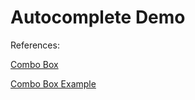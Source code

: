 # Autocomplete Demo

References:

[Combo Box](https://www.w3.org/TR/wai-aria-practices-1.1/#combobox)

[Combo Box Example](https://www.w3.org/TR/wai-aria-practices-1.1/examples/combobox/aria1.1pattern/listbox-combo.html)
